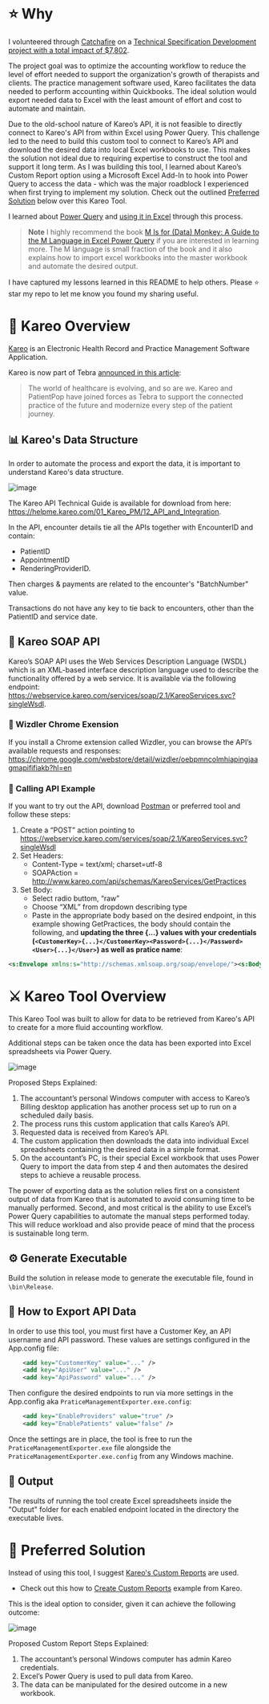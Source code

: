 # ⭐ Why 

I volunteered through [Catchafire](https://www.catchafire.org/) on a [Technical Specification Development project with a total impact of $7,802](https://www.catchafire.org/impact/match/2614761/the-women-s-center-of-southeastern-michigan--technical-specification-development/). 

The project goal was to optimize the accounting workflow to reduce the level of effort needed to support the organization's growth of therapists and clients. The practice management software used, Kareo facilitates the data needed to perform accounting within Quickbooks. The ideal solution would export needed data to Excel with the least amount of effort and cost to automate and maintain.

Due to the old-school nature of Kareo’s API, it is not feasible to directly connect to Kareo's API from within Excel using Power Query. This challenge led to the need to build this custom tool to connect to Kareo’s API and download the desired data into local Excel workbooks to use.  This makes the solution not ideal due to requiring expertise to construct the tool and support it long term.  As I was building this tool, I learned about Kareo’s Custom Report option using a Microsoft Excel Add-In to hook into Power Query to access the data - which was the major roadblock I experienced when first trying to implement my solution. Check out the outlined [Preferred Solution](https://github.com/CarrieKroutil/KareoTool/blob/master/README.md#-preferred-solution) below over this Kareo Tool.

I learned about [Power Query](https://support.microsoft.com/en-us/office/about-power-query-in-excel-7104fbee-9e62-4cb9-a02e-5bfb1a6c536a) and [using it in Excel](https://support.microsoft.com/en-us/office/about-power-query-in-excel-7104fbee-9e62-4cb9-a02e-5bfb1a6c536a) through this process. 

> **Note**
> I highly recommend the book [M Is for (Data) Monkey: A Guide to the M Language in Excel Power Query](https://www.amazon.com/Data-Monkey-Guide-Language-Excel/dp/1615470344) if you are interested in learning more. The M language is small fraction of the book and it also explains how to import excel workbooks into the master workbook and automate the desired output. 

I have captured my lessons learned in this README to help others. Please ⭐ star my repo to let me know you found my sharing useful.

# 🎯 Kareo Overview

[Kareo](http://kareo.com) is an Electronic Health Record and Practice Management Software Application.

Kareo is now part of Tebra [announced in this article](https://www.tebra.com/tebra-story):
> The world of healthcare is evolving, and so are we. Kareo and PatientPop have joined forces as Tebra to support the connected practice of the future and modernize every step of the patient journey.

## 📊 Kareo's Data Structure

In order to automate the process and export the data, it is important to understand Kareo's data structure.

![image](https://user-images.githubusercontent.com/11277317/227247680-9438ac0e-bdc3-49a8-a731-2ebd2d5660d7.png)

The Kareo API Technical Guide is available for download from here: https://helpme.kareo.com/01_Kareo_PM/12_API_and_Integration.

In the API, encounter details tie all the APIs together with EncounterID and contain: 
- PatientID
- AppointmentID
- RenderingProviderID.

Then charges & payments are related to the encounter's "BatchNumber" value.

Transactions do not have any key to tie back to encounters, other than the PatientID and service date.    

## 📡 Kareo SOAP API

Kareo’s SOAP API uses the Web Services Description Language (WSDL) which is an XML-based interface description language used to describe the functionality offered by a web service. It is available via the following endpoint: https://webservice.kareo.com/services/soap/2.1/KareoServices.svc?singleWsdl. 

### 🔬 Wizdler Chrome Exension

If you install a Chrome extension called Wizdler, you can browse the API’s available requests and responses: https://chrome.google.com/webstore/detail/wizdler/oebpmncolmhiapingjaagmapififiakb?hl=en 

### 🧰 Calling API Example

If you want to try out the API, download [Postman](https://www.postman.com) or preferred tool and follow these steps:

1. Create a “POST” action pointing to https://webservice.kareo.com/services/soap/2.1/KareoServices.svc?singleWsdl
1. Set Headers:
    - Content-Type = text/xml; charset=utf-8
    - SOAPAction = http://www.kareo.com/api/schemas/KareoServices/GetPractices
1. Set Body:
    - Select radio buttom, “raw”
    - Choose “XML” from  dropdown describing type
    - Paste in the appropriate body based on the desired endpoint, in this example showing GetPractices, the body should contain the following, and **updating the three {...} values with your credentials (`<CustomerKey>{...}</CustomerKey><Password>{...}</Password><User>{...}</User>`) as well as pratice name**:

```xml
<s:Envelope xmlns:s="http://schemas.xmlsoap.org/soap/envelope/"><s:Body><GetPractices xmlns="http://www.kareo.com/api/schemas/"><request xmlns:i="http://www.w3.org/2001/XMLSchema-instance"><RequestHeader><ClientVersion>v1</ClientVersion><CustomerKey>{...}</CustomerKey><Password>{...}</Password><User>{...}</User></RequestHeader><Fields><Active>false</Active><AdministratorAddressLine1>false</AdministratorAddressLine1><AdministratorAddressLine2>false</AdministratorAddressLine2><AdministratorCity>false</AdministratorCity><AdministratorCountry>false</AdministratorCountry><AdministratorEmail>false</AdministratorEmail><AdministratorFax>false</AdministratorFax><AdministratorFaxExt>false</AdministratorFaxExt><AdministratorFullName>false</AdministratorFullName><AdministratorPhone>false</AdministratorPhone><AdministratorPhoneExt>false</AdministratorPhoneExt><AdministratorState>false</AdministratorState><AdministratorZipCode>false</AdministratorZipCode><BillingContactAddressLine1>false</BillingContactAddressLine1><BillingContactAddressLine2>false</BillingContactAddressLine2><BillingContactCity>false</BillingContactCity><BillingContactCountry>false</BillingContactCountry><BillingContactEmail>false</BillingContactEmail><BillingContactFax>false</BillingContactFax><BillingContactFaxExt>false</BillingContactFaxExt><BillingContactFullName>false</BillingContactFullName><BillingContactPhone>false</BillingContactPhone><BillingContactPhoneExt>false</BillingContactPhoneExt><BillingContactState>false</BillingContactState><BillingContactZipCode>false</BillingContactZipCode><CreatedDate>false</CreatedDate><Email>false</Email><Fax>false</Fax><FaxExt>false</FaxExt><ID>false</ID><LastModifiedDate>false</LastModifiedDate><NPI>false</NPI><Notes>false</Notes><Phone>false</Phone><PhoneExt>false</PhoneExt><PracticeAddressLine1>false</PracticeAddressLine1><PracticeAddressLine2>false</PracticeAddressLine2><PracticeCity>false</PracticeCity><PracticeCountry>false</PracticeCountry><PracticeName>false</PracticeName><PracticeState>false</PracticeState><PracticeZipCode>false</PracticeZipCode><SubscriptionEdition>false</SubscriptionEdition><TaxID>false</TaxID><WebSite>false</WebSite><kFaxNumber>false</kFaxNumber></Fields><Filter><Active i:nil="true"/><FromCreatedDate i:nil="true"/><FromLastModifiedDate i:nil="true"/><ID i:nil="true"/><NPI i:nil="true"/><PracticeName>{...}</PracticeName><TaxID i:nil="true"/><ToCreatedDate i:nil="true"/><ToLastModifiedDate i:nil="true"/></Filter></request></GetPractices></s:Body></s:Envelope>
```

# ⚔️ Kareo Tool Overview

This Kareo Tool was built to allow for data to be retrieved from Kareo's API to create for a more fluid accounting workflow.

Additional steps can be taken once the data has been exported into Excel spreadsheets via Power Query. 

![image](https://user-images.githubusercontent.com/11277317/227238460-88cd3a88-be82-4c32-b5dc-1cc4f1cd5aa9.png)

Proposed Steps Explained:
1. The accountant’s personal Windows computer with access to Kareo’s Billing desktop application has another process set up to run on a scheduled daily basis.
1. The process runs this custom application that calls Kareo’s API. 
1. Requested data is received from Kareo’s API.
1. The custom application then downloads the data into individual Excel spreadsheets containing the desired data in a simple format.
1. On the accountant’s PC, is their special Excel workbook that uses Power Query to import the data from step 4 and then automates the desired steps to achieve a reusable process. 

The power of exporting data as the solution relies first on a consistent output of data from Kareo that is automated to avoid consuming time to be manually performed. Second, and most critical is the ability to use Excel’s Power Query capabilities to automate the manual steps performed today.  This will reduce workload and also provide peace of mind that the process is sustainable long term.

## ⚙️ Generate Executable

Build the solution in release mode to generate the executable file, found in `\bin\Release`.

## 📌 How to Export API Data

In order to use this tool, you must first have a Customer Key, an API username and API password.  These values are settings configured in the App.config file:

``` xml
    <add key="CustomerKey" value="..." />
    <add key="ApiUser" value="..." />
    <add key="ApiPassword" value="..." />
```

Then configure the desired endpoints to run via more settings in the App.config aka `PraticeManagementExporter.exe.config`:

``` xml
    <add key="EnableProviders" value="true" />
    <add key="EnablePatients" value="false" />
```

Once the settings are in place, the tool is free to run the `PraticeManagementExporter.exe` file alongside the `PraticeManagementExporter.exe.config` from any Windows machine.

## 📂 Output

The results of running the tool create Excel spreadsheets inside the "Output" folder for each enabled endpoint located in the directory the executable lives.

# 🚀 Preferred Solution

Instead of using this tool, I suggest [Kareo's Custom Reports](https://helpme.kareo.com/01_Kareo_PM/11_Run_Reports_and_Analytics/10_Custom_Reports/About_Custom_Reports) are used.

- Check out this how to [Create Custom Reports](https://helpme.kareo.com/01_Kareo_PM/11_Run_Reports_and_Analytics/10_Custom_Reports/Create_Custom_Reports) example from Kareo.

This is the ideal option to consider, given it can achieve the following outcome:

![image](https://user-images.githubusercontent.com/11277317/227254921-3e4b75e7-76d7-4af6-8c0e-725279e8788c.png)

Proposed Custom Report Steps Explained:
1. The accountant’s personal Windows computer has admin Kareo credentials.
1. Excel’s Power Query is used to pull data from Kareo.
1. The data can be manipulated for the desired outcome in a new workbook.
